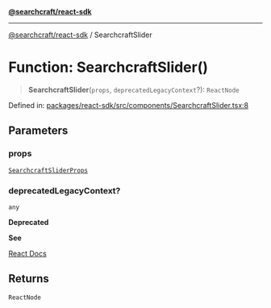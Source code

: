 [**@searchcraft/react-sdk**](../README.md)

***

[@searchcraft/react-sdk](../globals.md) / SearchcraftSlider

# Function: SearchcraftSlider()

> **SearchcraftSlider**(`props`, `deprecatedLegacyContext`?): `ReactNode`

Defined in: [packages/react-sdk/src/components/SearchcraftSlider.tsx:8](https://bitbucket.org/madebychalk/searchcraft-javascript-sdks/src/13d0fd25669057ec4d2ef62d1e5c7048e667a0f0/packages/react-sdk/src/components/SearchcraftSlider.tsx#lines-8)

## Parameters

### props

[`SearchcraftSliderProps`](../interfaces/SearchcraftSliderProps.md)

### deprecatedLegacyContext?

`any`

**Deprecated**

**See**

[React Docs](https://legacy.reactjs.org/docs/legacy-context.html#referencing-context-in-lifecycle-methods)

## Returns

`ReactNode`
